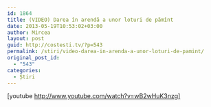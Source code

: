 ```yaml
---
id: 1864
title: (VIDEO) Darea în arendă a unor loturi de pămînt
date: 2013-05-19T10:53:02+03:00
author: Mircea
layout: post
guid: http://costesti.tv/?p=543
permalink: /stiri/video-darea-in-arenda-a-unor-loturi-de-pamint/
original_post_id:
  - "543"
categories:
  - Știri
---
```

[youtube http://www.youtube.com/watch?v=wB2wHuK3nzg]